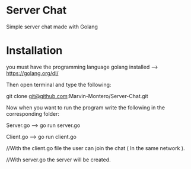 # Server Chat
Simple server chat made with Golang

# Installation

you must have the programming language golang installed --> https://golang.org/dl/

Then open terminal and type the following:

git clone git@github.com:Marvin-Montero/Server-Chat.git

Now when you want to run the program write the following in the corresponding folder:

Server.go --> go run server.go

Client.go --> go run client.go

//With the client.go file the user can join the chat ( In the same network ).

//With server.go the server will be created.
